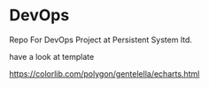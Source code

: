 # DevOps
Repo For DevOps Project at Persistent System ltd.




have a look at template


https://colorlib.com/polygon/gentelella/echarts.html
